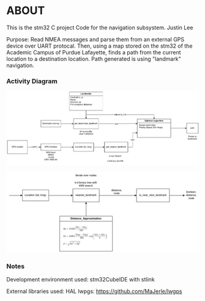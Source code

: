 # ABOUT
This is the stm32 C project Code for the navigation subsystem.
Justin Lee

Purpose:
Read NMEA messages and parse them from an external GPS device over UART protocal.
Then, using a map stored on the stm32 of the Academic Campus of Purdue Lafayette, finds a path from the current
location to a destination location. Path generated is using "landmark" navigation.

### Activity Diagram
![Path-Finding](code-flow-Path-Finding.png)

![Proximity](code-flow-Proximity.drawio.png)

### Notes

Development environment used: stm32CubeIDE with stlink

External libraries used:
    HAL
    lwpgs: https://github.com/MaJerle/lwgps 

